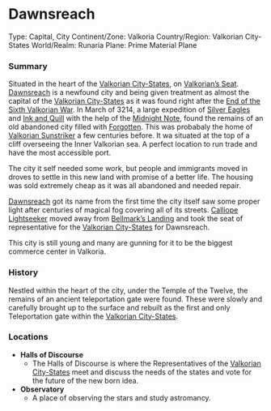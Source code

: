 # Dawnsreach

Type: Capital, City
Continent/Zone: Valkoria
Country/Region: Valkorian City-States
World/Realm: Runaria
Plane: Prime Material Plane

### Summary

Situated in the heart of the [Valkorian City-States](Valkorian%20City-States%2094cc103e39aa4dc4a9e2e08376851195.md), on [Valkorian’s Seat](Valkorian%E2%80%99s%20Seat%20eb373989a5ab4abcaae4c4f0264b3656.md). [Dawnsreach](Dawnsreach%20761cae0d1e6a43e2ae73a08f7d6fc2ce.md) is a newfound city and being given treatment as almost the capital of the [Valkorian City-States](Valkorian%20City-States%2094cc103e39aa4dc4a9e2e08376851195.md) as it was found right after the [End of the Sixth Valkorian War](End%20of%20the%20Sixth%20Valkorian%20War%20baaa265f20174631be11e4821e2552ba.md). In March of 3214, a large expedition of [Silver Eagles](Silver%20Eagles%20eda02d5b743247b1996ab7388b532bb2.md) and [Ink and Quill](Ink%20and%20Quill%209db8e46e649845c3bd0040362636498e.md) with the help of the [Midnight Note](Midnight%20Note%20aabd4488c4ea43c393d10542ec8af339.md), found the remains of an old abandoned city filled with [Forgotten](Forgotten%2006e3b3ba9eb349538fd9eec617dc7e58.md). This was probabaly the home of [Valkorian Sunstriker](Valkorian%20Sunstriker%20022238d5c0024e84a1aa88a05af19c06.md) a few centuries before. It wa situated at the top of a cliff overseeing the Inner Valkorian sea. A perfect location to run trade and have the most accessible port. 

The city it self needed some work, but people and immigrants moved in droves to settle in this new land with promise of a better life. The housing was sold extremely cheap as it was all abandoned and needed repair.

[Dawnsreach](Dawnsreach%20761cae0d1e6a43e2ae73a08f7d6fc2ce.md) got its name from the first time the city itself saw some proper light after centuries of magical fog covering all of its streets. [Calliope Lightseeker](Calliope%20Lightseeker%200d801d6e7a9e48979700aa3b30c2462d.md) moved away from [Bellmark’s Landing](Bellmark%E2%80%99s%20Landing%2054c76e237a3b470da0856b090bec2ee2.md) and took the seat of representative for the [Valkorian City-States](Valkorian%20City-States%2094cc103e39aa4dc4a9e2e08376851195.md) for Dawnsreach.

This city is still young and many are gunning for it to be the biggest commerce center in Valkoria.

### History

Nestled within the heart of the city, under the Temple of the Twelve, the remains of an ancient teleportation gate were found. These were slowly and carefully brought up to the surface and rebuilt as the first and only Teleportation gate within the [Valkorian City-States](Valkorian%20City-States%2094cc103e39aa4dc4a9e2e08376851195.md).

### Locations

- **Halls of Discourse**
    - The Halls of Discourse is where the Representatives of the [Valkorian City-States](Valkorian%20City-States%2094cc103e39aa4dc4a9e2e08376851195.md) meet and discuss the needs of the states and vote for the future of the new born idea.
- **Observatory**
    - A place of observing the stars and study astromancy.
